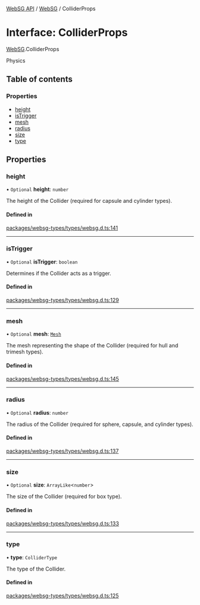 [WebSG API](../README.md) / [WebSG](../modules/WebSG.md) / ColliderProps

# Interface: ColliderProps

[WebSG](../modules/WebSG.md).ColliderProps

Physics

## Table of contents

### Properties

- [height](WebSG.ColliderProps.md#height)
- [isTrigger](WebSG.ColliderProps.md#istrigger)
- [mesh](WebSG.ColliderProps.md#mesh)
- [radius](WebSG.ColliderProps.md#radius)
- [size](WebSG.ColliderProps.md#size)
- [type](WebSG.ColliderProps.md#type)

## Properties

### height

• `Optional` **height**: `number`

The height of the Collider (required for capsule and cylinder types).

#### Defined in

[packages/websg-types/types/websg.d.ts:141](https://github.com/thirdroom/thirdroom/blob/c8b57e0e/packages/websg-types/types/websg.d.ts#L141)

___

### isTrigger

• `Optional` **isTrigger**: `boolean`

Determines if the Collider acts as a trigger.

#### Defined in

[packages/websg-types/types/websg.d.ts:129](https://github.com/thirdroom/thirdroom/blob/c8b57e0e/packages/websg-types/types/websg.d.ts#L129)

___

### mesh

• `Optional` **mesh**: [`Mesh`](../classes/WebSG.Mesh.md)

The mesh representing the shape of the Collider (required for hull and trimesh types).

#### Defined in

[packages/websg-types/types/websg.d.ts:145](https://github.com/thirdroom/thirdroom/blob/c8b57e0e/packages/websg-types/types/websg.d.ts#L145)

___

### radius

• `Optional` **radius**: `number`

The radius of the Collider (required for sphere, capsule, and cylinder types).

#### Defined in

[packages/websg-types/types/websg.d.ts:137](https://github.com/thirdroom/thirdroom/blob/c8b57e0e/packages/websg-types/types/websg.d.ts#L137)

___

### size

• `Optional` **size**: `ArrayLike`<`number`\>

The size of the Collider (required for box type).

#### Defined in

[packages/websg-types/types/websg.d.ts:133](https://github.com/thirdroom/thirdroom/blob/c8b57e0e/packages/websg-types/types/websg.d.ts#L133)

___

### type

• **type**: `ColliderType`

The type of the Collider.

#### Defined in

[packages/websg-types/types/websg.d.ts:125](https://github.com/thirdroom/thirdroom/blob/c8b57e0e/packages/websg-types/types/websg.d.ts#L125)
